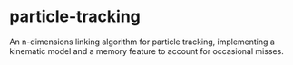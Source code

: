 # particle-tracking
An n-dimensions linking algorithm for particle tracking, implementing a kinematic model and a memory feature to account for occasional misses.
